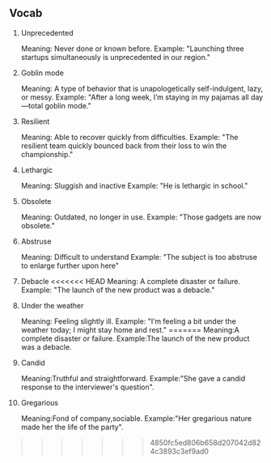 ## Vocab

1. Unprecedented

   Meaning: Never done or known before.
   Example: "Launching three startups simultaneously is unprecedented in our region."

2. Goblin mode

   Meaning: A type of behavior that is unapologetically self-indulgent, lazy, or messy.
   Example: "After a long week, I’m staying in my pajamas all day—total goblin mode."

3. Resilient

   Meaning: Able to recover quickly from difficulties.
   Example: "The resilient team quickly bounced back from their loss to win the championship."

4. Lethargic

   Meaning: Sluggish and inactive
   Example: "He is lethargic in school."

5. Obsolete

   Meaning: Outdated, no longer in use.
   Example: "Those gadgets are now obsolete."

6. Abstruse

    Meaning: Difficult to understand
    Example: "The subject is too abstruse to enlarge further upon here" 

7. Debacle
<<<<<<< HEAD
   Meaning:  A complete disaster or failure.
   Example:  "The launch of the new product was a debacle."

8. Under the weather

    Meaning: Feeling slightly ill.
    Example: "I’m feeling a bit under the weather today; I might stay home and rest."
=======
   Meaning:A complete disaster or failure.
   Example:The launch of the new product was a debacle.

6. Candid

    Meaning:Truthful and straightforward.
    Example:"She gave a candid response to the interviewer's question".

7.  Gregarious

    Meaning:Fond of company,sociable.
    Example:"Her gregarious nature made her the life of the party".
>>>>>>> 4850fc5ed806b658d207042d824c3893c3ef9ad0
